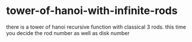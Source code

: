 # tower-of-hanoi-with-infinite-rods
there is a tower of hanoi recursive function with classical 3 rods. this time you decide the rod number as well as disk number
